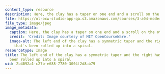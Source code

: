 ```yaml
---
content_type: resource
description: Here, the clay has a taper on one end and a scroll on the other.
file: https://ol-ocw-studio-app-qa.s3.amazonaws.com/courses/3-a04-modern-blacksmithing-and-physical-metallurgy-fall-2008/2b4092a1c27be68877803004f2d8ab79_028.jpg
file_type: image/jpeg
image_metadata:
  caption: Here, the clay has a taper on one end and a scroll on the other.
  credit: 'Credit: Image courtesy of MIT OpenCourseWare.'
  image-alt: The left end of the clay has a symmetric taper and the right has a taper
    that's been rolled up into a spiral.
resourcetype: Image
title: The left end of the clay has a symmetric taper and the right has a taper that's
  been rolled up into a spiral
uid: 2b4092a1-c27b-e688-7780-3004f2d8ab79
---
```

